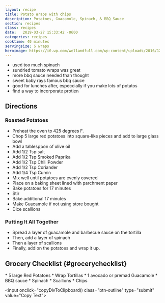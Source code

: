 ```yaml
---
layout: recipe
title: Potato Wraps with chips
description: Potatoes, Guacamole, Spinach, & BBQ Sauce
section: recipes
class: recipes
date:   2019-03-27 15:33:42 -0600
categories: recipes
cooktime: 40 minutes
servingsize: 6 wraps
heroimage: https://i0.wp.com/wellandfull.com/wp-content/uploads/2016/12/wellandfull-19.jpg?resize=2497%2C3745&ssl=1
---
```


* used too much spinach
* sundried tomato wraps was great
* more bbq sauce needed than thought
* sweet baby rays famous bbq sauce
* good for lunches after, especcially if you make lots of potatos
* find a way to incorporate protien

## Directions
### Roasted Potatoes
* Preheat the oven to 425 degrees F.
* Chop 5 large red potatoes into square-like pieces and add to large glass bowl
* Add a tablesppon of olive oil
* Add 1/2 Tsp salt
* Add 1/2 Tsp Smoked Paprika
* Add 1/2 Tsp Chili Powder
* Add 1/2 Tsp Coriander
* Add 1/4 Tsp Cumin
* Mix well until potatoes are evenly covered
* Place on a baking sheet lined with parchment paper
* Bake potatoes for 17 minutes
* Stir
* Bake additional 17 minutes
* Make Guacamole if not using store bought
* Dice scallions

### Putting It All Together
* Spread a layer of guacamole and barbecue sauce on the tortilla
* Then, add a layer of spinach
* Then a layer of scallions
* Finally, add on the potatoes and wrap it up.

## Grocery Checklist {#grocerychecklist}
<div id="grocerylist" onclick="copyDivToClipboard()" markdown="1">
* 5 large Red Potatoes
* Wrap Tortillas
* 1 avocado or premad Guacamole
* BBQ sauce
* Spinach
* Scallions
* Chips
</div>

<input onclick="copyDivToClipboard() class="btn-outline" type="submit" value="Copy Text">

<script>
  function copyDivToClipboard() {
      var range = document.createRange();
      range.selectNode(document.getElementById("grocerylist"));
      window.getSelection().removeAllRanges(); // clear current selection
      window.getSelection().addRange(range); // to select text
      document.execCommand("copy");
      window.getSelection().removeAllRanges();// to deselect
  }
</script>